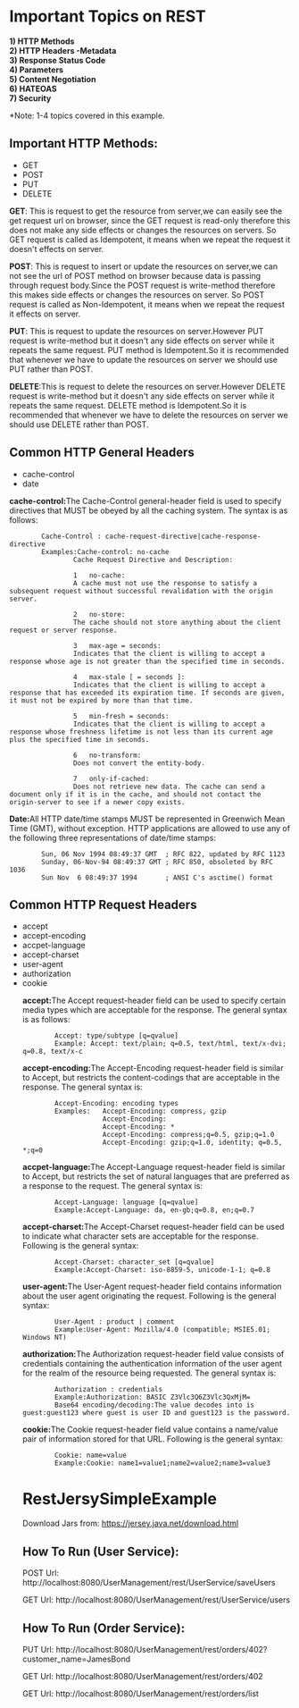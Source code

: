 # Important Topics on REST

<b>1) HTTP Methods</b><br>
<b>2) HTTP Headers -Metadata</b><br>
<b>3) Response Status Code</b><br>
<b>4) Parameters</b><br>
<b>5) Content Negotiation</b><br>
<b>6) HATEOAS</b><br>
<b>7) Security</b><br>

*Note: 1-4 topics covered in this example.

Important HTTP Methods:
------------------------
<ul>
<li>GET</li>
<li>POST</li>
<li>PUT</li>
<li>DELETE</li>
</ul>
<b>GET</b>: This is request to get the resource from server,we can easily see the get request url on browser,
since the GET request is read-only therefore this does not make any side effects or changes the resources on servers.
So GET request is called as Idempotent, it means when we repeat the request it doesn't effects on server.

<b>POST</b>: This is request to insert or update the resources on server,we can not see the url of POST method on browser because data is passing through 
request body.Since the POST request is write-method therefore this makes side effects or changes the resources on server.
So POST request is called as Non-Idempotent, it means when we repeat the request it effects on server.

<b>PUT</b>: This is request to update the resources on server.However PUT request is write-method but it doesn't any side effects on server while it repeats the same request.
PUT method is Idempotent.So it is recommended that whenever we have to update the resources on server we should use PUT rather than POST.

<b>DELETE</b>:This is request to delete the resources on server.However DELETE request is write-method but it doesn't any side effects on server while it repeats the same request.
DELETE method is Idempotent.So it is recommended that whenever we have to delete the resources on server we should use DELETE rather than POST.

Common HTTP General Headers
---------------------------
<ul>
	<li>cache-control</li>
	<li>date</li>
</ul>

<b>cache-control:</b>The Cache-Control general-header field is used to specify directives that MUST be obeyed by all the caching system. 
The syntax is as follows:

			Cache-Control : cache-request-directive|cache-response-directive
			Examples:Cache-control: no-cache
					Cache Request Directive and Description:
					
					1	no-cache:
					A cache must not use the response to satisfy a subsequent request without successful revalidation with the origin server.

					2	no-store:
					The cache should not store anything about the client request or server response.

					3	max-age = seconds:
					Indicates that the client is willing to accept a response whose age is not greater than the specified time in seconds.

					4	max-stale [ = seconds ]:
					Indicates that the client is willing to accept a response that has exceeded its expiration time. If seconds are given, it must not be expired by more than that time.

					5	min-fresh = seconds:
					Indicates that the client is willing to accept a response whose freshness lifetime is not less than its current age plus the specified time in seconds.

					6	no-transform:
					Does not convert the entity-body.
					
					7	only-if-cached:
					Does not retrieve new data. The cache can send a document only if it is in the cache, and should not contact the origin-server to see if a newer copy exists.
					


<b>Date:</b>All HTTP date/time stamps MUST be represented in Greenwich Mean Time (GMT), without exception. 
HTTP applications are allowed to use any of the following three representations of date/time stamps:

			Sun, 06 Nov 1994 08:49:37 GMT  ; RFC 822, updated by RFC 1123
			Sunday, 06-Nov-94 08:49:37 GMT ; RFC 850, obsoleted by RFC 1036
			Sun Nov  6 08:49:37 1994       ; ANSI C's asctime() format
			
Common HTTP Request Headers			
---------------------------
<ul>
	<li>accept</li>
	<li>accept-encoding</li>
	<li>accpet-language</li>
	<li>accept-charset</li>
	<li>user-agent</li>
	<li>authorization</li>
	<li>cookie</li>
</u>

<b>accept:</b>The Accept request-header field can be used to specify certain media types which are acceptable for the response. 
The general syntax is as follows:

			Accept: type/subtype [q=qvalue]
			Example: Accept: text/plain; q=0.5, text/html, text/x-dvi; q=0.8, text/x-c
			
<b>accept-encoding:</b>The Accept-Encoding request-header field is similar to Accept, but restricts the content-codings that are acceptable in the response. 
The general syntax is:

			Accept-Encoding: encoding types
			Examples:	Accept-Encoding: compress, gzip
						Accept-Encoding:
						Accept-Encoding: *
						Accept-Encoding: compress;q=0.5, gzip;q=1.0
						Accept-Encoding: gzip;q=1.0, identity; q=0.5, *;q=0
						
<b>accpet-language:</b>The Accept-Language request-header field is similar to Accept, but restricts the set of natural languages that are preferred as a response to the request. 
The general syntax is:

			Accept-Language: language [q=qvalue]
			Example:Accept-Language: da, en-gb;q=0.8, en;q=0.7
			
<b>accept-charset:</b>The Accept-Charset request-header field can be used to indicate what character sets are acceptable for the response. 
Following is the general syntax:

			Accept-Charset: character_set [q=qvalue]
			Example:Accept-Charset: iso-8859-5, unicode-1-1; q=0.8
			
<b>user-agent:</b>The User-Agent request-header field contains information about the user agent originating the request. 
Following is the general syntax:

			User-Agent : product | comment
			Example:User-Agent: Mozilla/4.0 (compatible; MSIE5.01; Windows NT)
			
<b>authorization:</b>The Authorization request-header field value consists of credentials containing the authentication information of the user agent for the realm of the resource being requested. 
The general syntax is:

			Authorization : credentials
			Example:Authorization: BASIC Z3Vlc3Q6Z3Vlc3QxMjM=
			Base64 encoding/decoding:The value decodes into is guest:guest123 where guest is user ID and guest123 is the password.
			
<b>cookie:</b>The Cookie request-header field value contains a name/value pair of information stored for that URL. 
Following is the general syntax:

			Cookie: name=value
			Example:Cookie: name1=value1;name2=value2;name3=value3
			
# RestJersySimpleExample

Download Jars from: https://jersey.java.net/download.html

How To Run (User Service):
----------------------------
POST Url:
http://localhost:8080/UserManagement/rest/UserService/saveUsers

GET Url:
http://localhost:8080/UserManagement/rest/UserService/users

How To Run (Order Service):
----------------------------
PUT Url:
http://localhost:8080/UserManagement/rest/orders/402?customer_name=JamesBond

GET Url:
http://localhost:8080/UserManagement/rest/orders/402

GET Url:
http://localhost:8080/UserManagement/rest/orders/list
